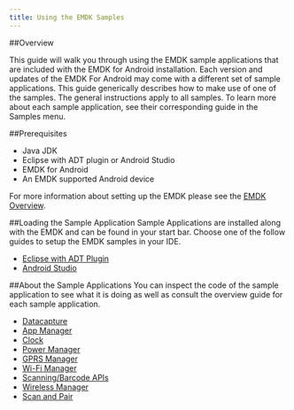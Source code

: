```yaml
---
title: Using the EMDK Samples
---
```


##Overview

This guide will walk you through using the EMDK sample applications that are included with the EMDK for Android installation. Each version and updates of the EMDK For Android may come with a different set of sample applications. This guide generically describes how to make use of one of the samples. The general instructions apply to all samples. To learn more about each sample application, see their corresponding guide in the Samples menu.

##Prerequisites
- Java JDK 
- Eclipse with ADT plugin or  Android Studio
- EMDK for Android  
- An EMDK supported Android device

For more information about setting up the EMDK please see the [EMDK Overview](/emdk-for-android/3-1/guide/about).

##Loading the Sample Application
Sample Applications are installed along with the EMDK and can be found in your start bar. Choose one of 
the follow guides to setup the EMDK samples in your IDE.

* [Eclipse with ADT Plugin](/emdk-for-android/3-1/guide/sample/emdksamples_eclipse)
* [Android Studio](/emdk-for-android/3-1/guide/sample/emdksamples_androidstudio)

##About the Sample Applications
You can inspect the code of the sample application to see what it is doing as well as consult the overview guide for each sample application.

* [Datacapture](/emdk-for-android/3-1/guide/sample/sampledatacaptureprofile)
* [App Manager](/emdk-for-android/3-1/guide/sample/sampleprofileapp)
* [Clock](/emdk-for-android/3-1/guide/sample/sampleprofileclock)
* [Power Manager](/emdk-for-android/3-1/guide/sample/sampleprofilepower)
* [GPRS Manager](/emdk-for-android/3-1/guide/sample/sampleprofilegprs)
* [Wi-Fi Manager](/emdk-for-android/3-1/guide/sample/sampleprofilewifi)
* [Scanning/Barcode APIs](/emdk-for-android/3-1/guide/sample/samplebarcode)
* [Wireless Manager](/emdk-for-android/3-1/guide/sample/samplewireless)
* [Scan and Pair](/emdk-for-android/3-1/guide/sample/samplescanandpair)

